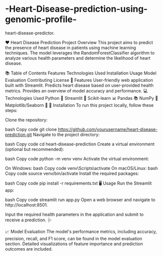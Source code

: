 # -Heart-Disease-prediction-using-genomic-profile-
heart-disease-predictor.

❤️ Heart Disease Prediction Project
Overview
This project aims to predict the presence of heart disease in patients using machine learning techniques. The model leverages the RandomForestClassifier algorithm to analyze various health parameters and determine the likelihood of heart disease.

📚 Table of Contents
Features
Technologies Used
Installation
Usage
Model Evaluation
Contributing
License
🌟 Features
User-friendly web application built with Streamlit.
Predicts heart disease based on user-provided health metrics.
Provides an overview of model accuracy and performance.
💻 Technologies Used
Python 🐍
Streamlit 🌊
Scikit-learn 📊
Pandas 📚
NumPy 🔢
Matplotlib/Seaborn 🎨
🚀 Installation
To run this project locally, follow these steps:

Clone the repository:

bash
Copy code
git clone https://github.com/yourusername/heart-disease-prediction.git
Navigate to the project directory:

bash
Copy code
cd heart-disease-prediction
Create a virtual environment (optional but recommended):

bash
Copy code
python -m venv venv
Activate the virtual environment:

On Windows:
bash
Copy code
venv\Scripts\activate
On macOS/Linux:
bash
Copy code
source venv/bin/activate
Install the required packages:

bash
Copy code
pip install -r requirements.txt
🖥️ Usage
Run the Streamlit app:

bash
Copy code
streamlit run app.py
Open a web browser and navigate to http://localhost:8501.

Input the required health parameters in the application and submit to receive a prediction. 🩺

📈 Model Evaluation
The model's performance metrics, including accuracy, precision, recall, and F1 score, can be found in the model evaluation section.
Detailed visualizations of feature importance and prediction outcomes are included.
